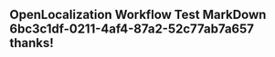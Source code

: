 <properties
ms.topic="hero-topic"
ms.test1="hero-topic"
ms.test2="test"/>

## OpenLocalization Workflow Test MarkDown 6bc3c1df-0211-4af4-87a2-52c77ab7a657 thanks!
